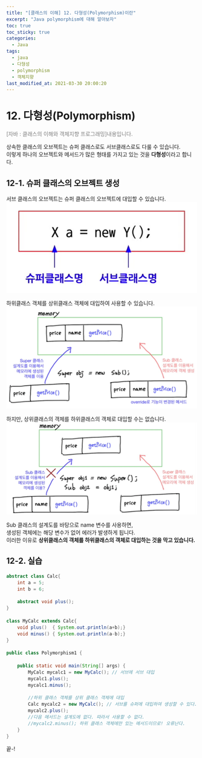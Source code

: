 ```yaml
---
title: "[클래스의 이해] 12. 다형성(Polymorphism)이란"
excerpt: "Java polymorphism에 대해 알아보자"
toc: true
toc_sticky: true
categories:
  - Java
tags:
  - java
  - 다형성
  - polymorphism
  - 객체지향
last_modified_at: 2021-03-30 20:00:20
---
```


# 12. 다형성(Polymorphism)
<span style="color:grey">[자바 : 클래스의 이해와 객체지향 프로그래밍]내용입니다.</span>
  
상속한 클래스의 오브젝트는 슈퍼 클래스로도 서브클래스로도 다룰 수 있습니다.  
이렇게 하나의 오브젝트와 메서드가 많은 형태를 가지고 있는 것을 **다형성**이라고 합니다.  
  
## 12-1. 슈퍼 클래스의 오브젝트 생성
서브 클래스의 오브젝트는 슈퍼 클래스의 오브젝트에 대입할 수 있습니다.  
![이미지](/assets/images/Java_클래스의_이해/12강/poly1.png)
  
하위클래스 객체를 상위클래스 객체에 대입하여 사용할 수 있습니다.  
![이미지](/assets/images/Java_클래스의_이해/12강/poly2.png)
  
하지만, 상위클래스의 객체를 하위클래스의 객체로 대입할 수는 없습니다.
![이미지](/assets/images/Java_클래스의_이해/12강/poly3.png)
  
Sub 클래스의 설계도를 바탕으로 name 변수를 사용하면,  
생성된 객체에는 해당 변수가 없어 에러가 발생하게 됩니다.  
이러한 이유로 **상위클래스의 객체를 하위클래스의 객체로 대입하는 것을 막고 있습니다.**  

## 12-2. 실습
```java
abstract class Calc{
	int a = 5;
	int b = 6;
	
	abstract void plus();
}

class MyCalc extends Calc{
	void plus()  { System.out.println(a+b);}
	void minus() { System.out.println(a-b);}
}

public class Polymorphism1 {

	public static void main(String[] args) {
		MyCalc mycalc1 = new MyCalc(); // 서브에 서브 대입
		mycalc1.plus();
		mycalc1.minus();
		
		//하위 클래스 객체를 상위 클래스 객체에 대입 
		Calc mycalc2 = new MyCalc(); // 서브를 슈퍼에 대입하여 생성할 수 있다.
		mycalc2.plus();
		//다음 메서드는 설계도에 없다. 따라서 사용할 수 없다. 
		//mycalc2.minus(); 하위 클래스 객체에만 있는 메서드이므로! 오류난다. 		
	}
}
```
  
  
끝-!